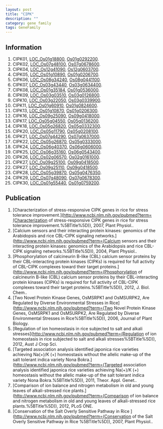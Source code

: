 ```yaml
---
layout: post
title: "CIPK"
description: ""
category: gene family
tags: GeneFamily
---
```


## Information
1. CIPK01, [LOC_Os01g18800](http://rice.plantbiology.msu.edu/cgi-bin/ORF_infopage.cgi?orf=LOC_Os01g18800), [Os01g0292200](http://rapdb.dna.affrc.go.jp/viewer/gbrowse_details/irgsp1?name=Os01g0292200).
2. CIPK02, [LOC_Os07g48100](http://rice.plantbiology.msu.edu/cgi-bin/ORF_infopage.cgi?orf=LOC_Os07g48100), [Os07g0678600](http://rapdb.dna.affrc.go.jp/viewer/gbrowse_details/irgsp1?name=Os07g0678600).
3. CIPK04, [LOC_Os12g41090](http://rice.plantbiology.msu.edu/cgi-bin/ORF_infopage.cgi?orf=LOC_Os12g41090), [Os12g0603700](http://rapdb.dna.affrc.go.jp/viewer/gbrowse_details/irgsp1?name=Os12g0603700).
4. CIPK05, [LOC_Os01g10890](http://rice.plantbiology.msu.edu/cgi-bin/ORF_infopage.cgi?orf=LOC_Os01g10890), [Os01g0206700](http://rapdb.dna.affrc.go.jp/viewer/gbrowse_details/irgsp1?name=Os01g0206700).
5. CIPK06, [LOC_Os08g34240](http://rice.plantbiology.msu.edu/cgi-bin/ORF_infopage.cgi?orf=LOC_Os08g34240), [Os08g0441100](http://rapdb.dna.affrc.go.jp/viewer/gbrowse_details/irgsp1?name=Os08g0441100).
6. CIPK07, [LOC_Os03g43440](http://rice.plantbiology.msu.edu/cgi-bin/ORF_infopage.cgi?orf=LOC_Os03g43440), [Os03g0634400](http://rapdb.dna.affrc.go.jp/viewer/gbrowse_details/irgsp1?name=Os03g0634400).
7. CIPK08, [LOC_Os01g35184](http://rice.plantbiology.msu.edu/cgi-bin/ORF_infopage.cgi?orf=LOC_Os01g35184), [Os01g0536000](http://rapdb.dna.affrc.go.jp/viewer/gbrowse_details/irgsp1?name=Os01g0536000).
8. CIPK09, [LOC_Os03g03510](http://rice.plantbiology.msu.edu/cgi-bin/ORF_infopage.cgi?orf=LOC_Os03g03510), [Os03g0126800](http://rapdb.dna.affrc.go.jp/viewer/gbrowse_details/irgsp1?name=Os03g0126800).
9. CIPK10, [LOC_Os03g22050](http://rice.plantbiology.msu.edu/cgi-bin/ORF_infopage.cgi?orf=LOC_Os03g22050), [Os03g0339900](http://rapdb.dna.affrc.go.jp/viewer/gbrowse_details/irgsp1?name=Os03g0339900).
10. CIPK11, [LOC_Os01g60910](http://rice.plantbiology.msu.edu/cgi-bin/ORF_infopage.cgi?orf=LOC_Os01g60910), [Os01g0824600](http://rapdb.dna.affrc.go.jp/viewer/gbrowse_details/irgsp1?name=Os01g0824600).
11. CIPK13, [LOC_Os01g10870](http://rice.plantbiology.msu.edu/cgi-bin/ORF_infopage.cgi?orf=LOC_Os01g10870), [Os01g0206300](http://rapdb.dna.affrc.go.jp/viewer/gbrowse_details/irgsp1?name=Os01g0206300).
12. CIPK16, [LOC_Os09g25090](http://rice.plantbiology.msu.edu/cgi-bin/ORF_infopage.cgi?orf=LOC_Os09g25090), [Os09g0418000](http://rapdb.dna.affrc.go.jp/viewer/gbrowse_details/irgsp1?name=Os09g0418000).
13. CIPK17, [LOC_Os05g04550](http://rice.plantbiology.msu.edu/cgi-bin/ORF_infopage.cgi?orf=LOC_Os05g04550), [Os05g0136200](http://rapdb.dna.affrc.go.jp/viewer/gbrowse_details/irgsp1?name=Os05g0136200).
14. CIPK18, [LOC_Os05g26820](http://rice.plantbiology.msu.edu/cgi-bin/ORF_infopage.cgi?orf=LOC_Os05g26820), [Os05g0332300](http://rapdb.dna.affrc.go.jp/viewer/gbrowse_details/irgsp1?name=Os05g0332300).
15. CIPK20, [LOC_Os05g11790](http://rice.plantbiology.msu.edu/cgi-bin/ORF_infopage.cgi?orf=LOC_Os05g11790), [Os05g0208100](http://rapdb.dna.affrc.go.jp/viewer/gbrowse_details/irgsp1?name=Os05g0208100).
16. CIPK21, [LOC_Os07g44290](http://rice.plantbiology.msu.edu/cgi-bin/ORF_infopage.cgi?orf=LOC_Os07g44290), [Os07g0637000](http://rapdb.dna.affrc.go.jp/viewer/gbrowse_details/irgsp1?name=Os07g0637000).
17. CIPK22, [LOC_Os05g26870](http://rice.plantbiology.msu.edu/cgi-bin/ORF_infopage.cgi?orf=LOC_Os05g26870), [Os05g0333000](http://rapdb.dna.affrc.go.jp/viewer/gbrowse_details/irgsp1?name=Os05g0333000).
18. CIPK24, [LOC_Os06g40370](http://rice.plantbiology.msu.edu/cgi-bin/ORF_infopage.cgi?orf=LOC_Os06g40370), [Os06g0606000](http://rapdb.dna.affrc.go.jp/viewer/gbrowse_details/irgsp1?name=Os06g0606000).
19. CIPK25, [LOC_Os06g35160](http://rice.plantbiology.msu.edu/cgi-bin/ORF_infopage.cgi?orf=LOC_Os06g35160), [Os06g0543400](http://rapdb.dna.affrc.go.jp/viewer/gbrowse_details/irgsp1?name=Os06g0543400).
20. CIPK26, [LOC_Os02g06570](http://rice.plantbiology.msu.edu/cgi-bin/ORF_infopage.cgi?orf=LOC_Os02g06570), [Os02g0161000](http://rapdb.dna.affrc.go.jp/viewer/gbrowse_details/irgsp1?name=Os02g0161000).
21. CIPK27, [LOC_Os09g25100](http://rice.plantbiology.msu.edu/cgi-bin/ORF_infopage.cgi?orf=LOC_Os09g25100), [Os09g0418500](http://rapdb.dna.affrc.go.jp/viewer/gbrowse_details/irgsp1?name=Os09g0418500).
22. CIPK27, [LOC_Os09g25110](http://rice.plantbiology.msu.edu/cgi-bin/ORF_infopage.cgi?orf=LOC_Os09g25110), [Os09g0418500](http://rapdb.dna.affrc.go.jp/viewer/gbrowse_details/irgsp1?name=Os09g0418500).
23. CIPK28, [LOC_Os05g39870](http://rice.plantbiology.msu.edu/cgi-bin/ORF_infopage.cgi?orf=LOC_Os05g39870), [Os05g0476350](http://rapdb.dna.affrc.go.jp/viewer/gbrowse_details/irgsp1?name=Os05g0476350).
24. CIPK29, [LOC_Os07g48090](http://rice.plantbiology.msu.edu/cgi-bin/ORF_infopage.cgi?orf=LOC_Os07g48090), [Os07g0678300](http://rapdb.dna.affrc.go.jp/viewer/gbrowse_details/irgsp1?name=Os07g0678300).
25. CIPK30, [LOC_Os01g55440](http://rice.plantbiology.msu.edu/cgi-bin/ORF_infopage.cgi?orf=LOC_Os01g55440), [Os01g0759200](http://rapdb.dna.affrc.go.jp/viewer/gbrowse_details/irgsp1?name=Os01g0759200).

## Publication
1. [Characterization of stress-responsive CIPK genes in rice for stress tolerance improvement.](http://www.ncbi.nlm.nih.gov/pubmed?term=(Characterization of stress-responsive CIPK genes in rice for stress tolerance improvement.%5BTitle%5D)), 2007, Plant Physiol..
2. [Calcium sensors and their interacting protein kinases: genomics of the Arabidopsis and rice CBL-CIPK signaling networks.](http://www.ncbi.nlm.nih.gov/pubmed?term=(Calcium sensors and their interacting protein kinases: genomics of the Arabidopsis and rice CBL-CIPK signaling networks.%5BTitle%5D)), 2004, Plant Physiol..
3. [Phosphorylation of calcineurin B-like (CBL) calcium sensor proteins by their CBL-interacting protein kinases (CIPKs) is required for full activity of CBL-CIPK complexes toward their target proteins.](http://www.ncbi.nlm.nih.gov/pubmed?term=(Phosphorylation of calcineurin B-like (CBL) calcium sensor proteins by their CBL-interacting protein kinases (CIPKs) is required for full activity of CBL-CIPK complexes toward their target proteins.%5BTitle%5D)), 2012, J. Biol. Chem..
4. [Two Novel Protein Kinase Genes, OsMSRPK1 and OsMSURPK2, Are Regulated by Diverse Environmental Stresses in Rice](http://www.ncbi.nlm.nih.gov/pubmed?term=(Two Novel Protein Kinase Genes, OsMSRPK1 and OsMSURPK2, Are Regulated by Diverse Environmental Stresses in Rice%5BTitle%5D)), 2006, Journal of Plant Biology.
5. [Regulation of ion homeostasis in rice subjected to salt and alkali stresses](http://www.ncbi.nlm.nih.gov/pubmed?term=(Regulation of ion homeostasis in rice subjected to salt and alkali stresses%5BTitle%5D)), 2012, Aust J Crop Sci.
6. [Targeted association analysis identified japonica rice varieties achieving Na(+)/K (+) homeostasis without the allelic make-up of the salt tolerant indica variety Nona Bokra.](http://www.ncbi.nlm.nih.gov/pubmed?term=(Targeted association analysis identified japonica rice varieties achieving Na(+)/K (+) homeostasis without the allelic make-up of the salt tolerant indica variety Nona Bokra.%5BTitle%5D)), 2011, Theor. Appl. Genet..
7. [Comparison of ion balance and nitrogen metabolism in old and young leaves of alkali-stressed rice plants.](http://www.ncbi.nlm.nih.gov/pubmed?term=(Comparison of ion balance and nitrogen metabolism in old and young leaves of alkali-stressed rice plants.%5BTitle%5D)), 2012, PLoS ONE.
8. [Conservation of the Salt Overly Sensitive Pathway in Rice ](http://www.ncbi.nlm.nih.gov/pubmed?term=(Conservation of the Salt Overly Sensitive Pathway in Rice %5BTitle%5D)), 2007, Plant Physiol..


